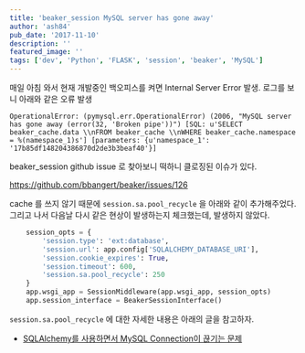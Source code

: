 ```yaml
---
title: 'beaker_session MySQL server has gone away'
author: 'ash84'
pub_date: '2017-11-10'
description: ''
featured_image: ''
tags: ['dev', 'Python', 'FLASK', 'session', 'beaker', 'MySQL']
---
```


매일 아침 와서 현재 개발중인 백오피스를 켜면 Internal Server Error 발생. 로그를 보니 아래와 같은 오류 발생 

```
OperationalError: (pymysql.err.OperationalError) (2006, "MySQL server has gone away (error(32, 'Broken pipe'))") [SQL: u'SELECT beaker_cache.data \\nFROM beaker_cache \\nWHERE beaker_cache.namespace = %(namespace_1)s'] [parameters: {u'namespace_1': '17b85df148204386870d2de3b3beaf40'}]
```

beaker_session github issue 로 찾아보니 떡하니 클로징된 이슈가 있다. 

https://github.com/bbangert/beaker/issues/126

cache 를 쓰지 않기 때문에 `session.sa.pool_recycle` 을 아래와 같이 추가해주었다. 그리고 나서 다음날 다시 같은 현상이 발생하는지 체크했는데, 발생하지 않았다. 

```python 
    session_opts = {
        'session.type': 'ext:database',
        'session.url': app.config['SQLALCHEMY_DATABASE_URI'],
        'session.cookie_expires': True,
        'session.timeout': 600,
        'session.sa.pool_recycle': 250
    }
    app.wsgi_app = SessionMiddleware(app.wsgi_app, session_opts)
    app.session_interface = BeakerSessionInterface()
```

`session.sa.pool_recycle` 에 대한 자세한 내용은 아래의 글을 참고하자. 

- [SQLAlchemy를 사용하면서 MySQL Connection이 끊기는 문제](http://yongho1037.tistory.com/569)

